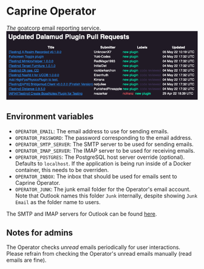 # Caprine Operator
*The* goatcorp email reporting service.
![](assets/email.png)

## Environment variables
* `OPERATOR_EMAIL`: The email address to use for sending emails.
* `OPERATOR_PASSWORD`: The password corresponding to the email address.
* `OPERATOR_SMTP_SERVER`: The SMTP server to be used for sending emails.
* `OPERATOR_IMAP_SERVER`: The IMAP server to be used for receiving emails.
* `OPERATOR_POSTGRES`: The PostgreSQL host server override (optional). Defaults to `localhost`. If the application is being run inside of a Docker container, this needs to be overriden.
* `OPERATOR_INBOX`: The inbox that should be used for emails sent to Caprine Operator.
* `OPERATOR_JUNK`: The junk email folder for the Operator's email account. Note that Outlook names this folder `Junk` internally, despite showing `Junk Email` as the folder name to users.

The SMTP and IMAP servers for Outlook can be found [here](https://support.microsoft.com/en-us/office/pop-imap-and-smtp-settings-for-outlook-com-d088b986-291d-42b8-9564-9c414e2aa040).

## Notes for admins
The Operator checks *unread* emails periodically for user interactions. Please refrain from checking the Operator's unread emails manually (read emails are fine).
